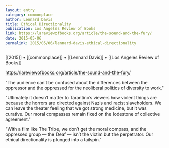 ```yaml
---
layout: entry
category: commonplace
author: Lennard Davis
title: Ethical Directionality
publication: Los Angeles Review of Books
link: https://lareviewofbooks.org/article/the-sound-and-the-fury/
date: 2015-05-06
permalink: 2015/05/06/lennard-davis-ethical-directionality
---
```


[[2015]] • [[commonplace]] • [[Lennard Davis]] • [[Los Angeles Review of Books]] 

https://lareviewofbooks.org/article/the-sound-and-the-fury/

"The audience can’t be confused about the differences between the oppressor and the oppressed for the neoliberal politics of diversity to work."

"Ultimately it doesn’t matter to Tarantino’s viewers how violent things are because the horrors are directed against Nazis and racist slaveholders. We can leave the theater feeling that we got strong medicine, but it was curative. Our moral compasses remain fixed on the lodestone of collective agreement."

"With a film like The Tribe, we don’t get the moral compass, and the oppressed group — the Deaf — isn’t the victim but the perpetrator. Our ethical directionality is plunged into a tailspin."

